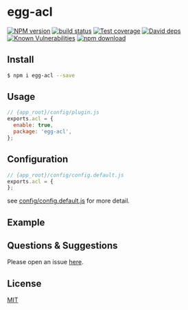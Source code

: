 # egg-acl

[![NPM version][npm-image]][npm-url]
[![build status][travis-image]][travis-url]
[![Test coverage][codecov-image]][codecov-url]
[![David deps][david-image]][david-url]
[![Known Vulnerabilities][snyk-image]][snyk-url]
[![npm download][download-image]][download-url]

[npm-image]: https://img.shields.io/npm/v/egg-acl.svg?style=flat-square
[npm-url]: https://npmjs.org/package/egg-acl
[travis-image]: https://img.shields.io/travis/eggjs/egg-acl.svg?style=flat-square
[travis-url]: https://travis-ci.org/eggjs/egg-acl
[codecov-image]: https://img.shields.io/codecov/c/github/eggjs/egg-acl.svg?style=flat-square
[codecov-url]: https://codecov.io/github/eggjs/egg-acl?branch=master
[david-image]: https://img.shields.io/david/eggjs/egg-acl.svg?style=flat-square
[david-url]: https://david-dm.org/eggjs/egg-acl
[snyk-image]: https://snyk.io/test/npm/egg-acl/badge.svg?style=flat-square
[snyk-url]: https://snyk.io/test/npm/egg-acl
[download-image]: https://img.shields.io/npm/dm/egg-acl.svg?style=flat-square
[download-url]: https://npmjs.org/package/egg-acl

<!--
Description here.
-->

## Install

```bash
$ npm i egg-acl --save
```

## Usage

```js
// {app_root}/config/plugin.js
exports.acl = {
  enable: true,
  package: 'egg-acl',
};
```

## Configuration

```js
// {app_root}/config/config.default.js
exports.acl = {
};
```

see [config/config.default.js](config/config.default.js) for more detail.

## Example

<!-- example here -->

## Questions & Suggestions

Please open an issue [here](https://github.com/eggjs/egg/issues).

## License

[MIT](LICENSE)
